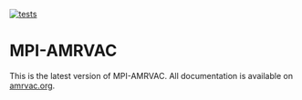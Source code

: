 [![tests](https://github.com/amrvac/AGILE-experimental/actions/workflows/tests.yml/badge.svg)](https://github.com/amrvac/AGILE-experimental/actions/workflows/tests.yml)

# MPI-AMRVAC 

This is the latest version of MPI-AMRVAC. All documentation is available on [amrvac.org](http://amrvac.org/).
